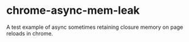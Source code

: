 # chrome-async-mem-leak
A test example of async sometimes retaining closure memory on page reloads in chrome. 
